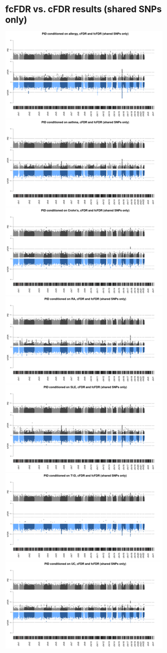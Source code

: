 # fcFDR vs. cFDR results (shared SNPs only)

![](/images/070421/fcfdr_vs_cfdr/aster_backToBack_sharedOnly.png)
![](/images/070421/fcfdr_vs_cfdr/asthma_backToBack_sharedOnly.png)
![](/images/070421/fcfdr_vs_cfdr/cd_backToBack_sharedOnly.png)
![](/images/070421/fcfdr_vs_cfdr/ra_backToBack_sharedOnly.png)
![](/images/070421/fcfdr_vs_cfdr/sle_backToBack_sharedOnly.png)
![](/images/070421/fcfdr_vs_cfdr/t1d_backToBack_sharedOnly.png)
![](/images/070421/fcfdr_vs_cfdr/uc_backToBack_sharedOnly.png)

